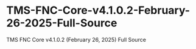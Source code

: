 # TMS-FNC-Core-v4.1.0.2-February-26-2025-Full-Source
TMS FNC Core v4.1.0.2 (February 26, 2025) Full Source
